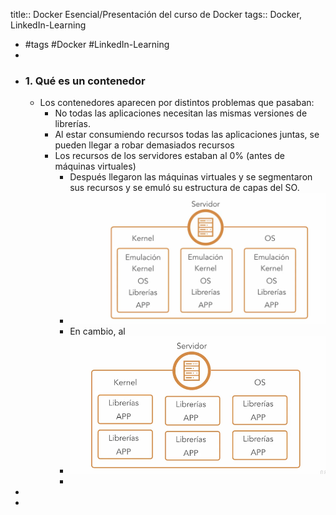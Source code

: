 title:: Docker Esencial/Presentación del curso de Docker
tags:: Docker, LinkedIn-Learning

- #tags #Docker #LinkedIn-Learning
-
- ### 1. Qué es un contenedor
	- Los contenedores aparecen por distintos problemas que pasaban:
		- No todas las aplicaciones necesitan las mismas versiones de librerías.
		- Al estar consumiendo recursos todas las aplicaciones juntas, se pueden llegar a robar demasiados recursos
		- Los recursos de los servidores estaban al 0% (antes de máquinas virtuales)
			- Después llegaron las máquinas virtuales y se segmentaron sus recursos y se emuló su estructura de capas del SO.
			- ![image.png](../assets/image_1661524893063_0.png)
			- En cambio, al
			- ![image.png](../assets/image_1661524952485_0.png)
			-
-
-